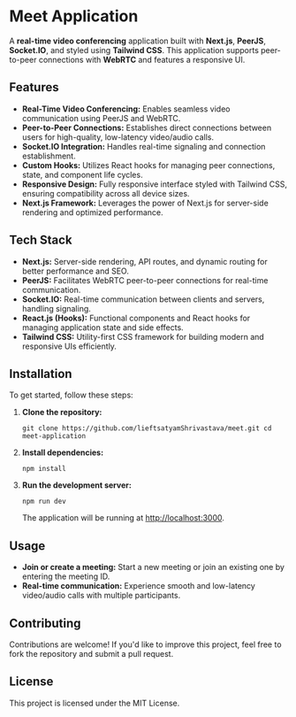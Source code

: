 Meet Application
================

A **real-time video conferencing** application built with **Next.js**, **PeerJS**, **Socket.IO**, and styled using **Tailwind CSS**. This application supports peer-to-peer connections with **WebRTC** and features a responsive UI.

Features
--------

*   **Real-Time Video Conferencing:** Enables seamless video communication using PeerJS and WebRTC.
*   **Peer-to-Peer Connections:** Establishes direct connections between users for high-quality, low-latency video/audio calls.
*   **Socket.IO Integration:** Handles real-time signaling and connection establishment.
*   **Custom Hooks:** Utilizes React hooks for managing peer connections, state, and component life cycles.
*   **Responsive Design:** Fully responsive interface styled with Tailwind CSS, ensuring compatibility across all device sizes.
*   **Next.js Framework:** Leverages the power of Next.js for server-side rendering and optimized performance.

Tech Stack
----------

*   **Next.js:** Server-side rendering, API routes, and dynamic routing for better performance and SEO.
*   **PeerJS:** Facilitates WebRTC peer-to-peer connections for real-time communication.
*   **Socket.IO:** Real-time communication between clients and servers, handling signaling.
*   **React.js (Hooks):** Functional components and React hooks for managing application state and side effects.
*   **Tailwind CSS:** Utility-first CSS framework for building modern and responsive UIs efficiently.

Installation
------------

To get started, follow these steps:

1.  **Clone the repository:**
    
    
    `git clone https://github.com/lieftsatyamShrivastava/meet.git
     cd meet-application
    `
    
3.  **Install dependencies:**
    
    
    `npm install`
    
4.  **Run the development server:**
    
    
    `npm run dev`
    
    The application will be running at [http://localhost:3000](http://localhost:3000).
    

Usage
-----

*   **Join or create a meeting:** Start a new meeting or join an existing one by entering the meeting ID.
*   **Real-time communication:** Experience smooth and low-latency video/audio calls with multiple participants.

Contributing
------------

Contributions are welcome! If you'd like to improve this project, feel free to fork the repository and submit a pull request.

License
-------

This project is licensed under the MIT License.
